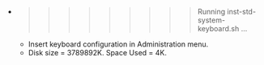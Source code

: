 * >>>>>>>>> Running inst-std-system-keyboard.sh ...
  * Insert keyboard configuration in Administration menu.
  * Disk size = 3789892K. Space Used = 4K.
